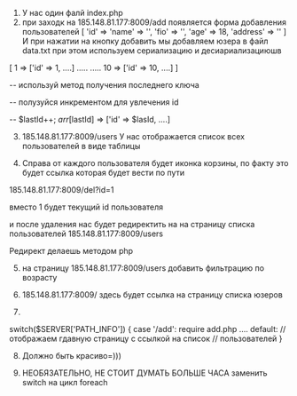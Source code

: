 1) У нас один фалй index.php
2) при заходк на 185.148.81.177:8009/add 
появляется форма добавления пользователей
[
    'id' => 
    'name' => '',
    'fio' => '',
    'age' => 18,
    'address' => ''
]
И при нажатии на кнопку добавить мы добавляем
юзера в файл data.txt при этом используем сериализацию и
десиариализациюшв

[
   1 => ['id' => 1, ....]
   .....
   .....
   10 => ['id' => 10, ....]
]

-- используй метод получения последнего ключа

-- полузуйся инкрементом для увлечения id

-- $lastId++; $arr[$lastId] => ['id' => $lasId, ....]


3) 185.148.81.177:8009/users
У нас отображается список всех пользователей в виде таблицы

4) Справа от каждого пользователя будет иконка корзины,
по факту это будет ссылка которая будет вести по пути

185.148.81.177:8009/del?id=1

вместо 1 будет текущий id пользователя

и после удаления нас будет редиректить на на страницу списка
пользователей 185.148.81.177:8009/users

Редирект делаешь методом php

5) на страницу 185.148.81.177:8009/users добавить фильтрацию
по возрасту

6) 185.148.81.177:8009/ здесь будет ссылка на страницу списка
юзеров

7) 
switch($SERVER['PATH_INFO']) {
    case '/add': require add.php
    ....
    default:
        // отображаем гдавную страницу с ссылкой на список
        // пользователей
}

8) Должно быть красиво=))) 

9) НЕОБЯЗАТЕЛЬНО, НЕ СТОИТ ДУМАТЬ БОЛЬШЕ ЧАСА
 заменить switch на цикл foreach
